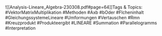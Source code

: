 
![[Analysis-Lineare_Algebra-230308.pdf#page=64]]Tags & Topics:
   #VektorMatrixMultiplikation
   #Methoden
   #Axb
   #bOder
   #Flcheninhalt
   #GleichungssystemeLineare
   #Umformungen
   #Vertauschen
   #Rmn
   #Kreuzprodukt
   #Produkteergibt
   #LINEARE
   #Summation
   #Parallelogramms
   #Interpretation
